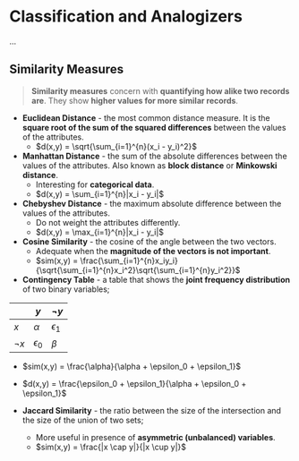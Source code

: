 # Classification and Analogizers

...

## Similarity Measures

> **Similarity measures** concern with **quantifying how alike two records are**. They show **higher values for more similar records**.

* **Euclidean Distance** - the most common distance measure. It is the **square root of the sum of the squared differences** between the values of the attributes.
  * $d(x,y) = \sqrt{\sum_{i=1}^{n}(x_i - y_i)^2}$
* **Manhattan Distance** - the sum of the absolute differences between the values of the attributes. Also known as **block distance** or **Minkowski distance**.
  * Interesting for **categorical data**.
  * $d(x,y) = \sum_{i=1}^{n}|x_i - y_i|$
* **Chebyshev Distance** - the maximum absolute difference between the values of the attributes.
  * Do not weight the attributes differently.
  * $d(x,y) = \max_{i=1}^{n}|x_i - y_i|$
* **Cosine Similarity** - the cosine of the angle between the two vectors.
  * Adequate when the **magnitude of the vectors is not important**.
  * $sim(x,y) = \frac{\sum_{i=1}^{n}x_iy_i}{\sqrt{\sum_{i=1}^{n}x_i^2}\sqrt{\sum_{i=1}^{n}y_i^2}}$
* **Contingency Table** - a table that shows the **joint frequency distribution** of two binary variables;

|  | $y$ | $\neg y$ |
| --- | --- | --- |
| $x$ | $\alpha$ | $\epsilon_1$ |
| $\neg x$ | $\epsilon_0$ | $\beta$ |

* $sim(x,y) = \frac{\alpha}{\alpha + \epsilon_0 + \epsilon_1}$
* $d(x,y) = \frac{\epsilon_0 + \epsilon_1}{\alpha + \epsilon_0 + \epsilon_1}$

* **Jaccard Similarity** - the ratio between the size of the intersection and the size of the union of two sets;
  * More useful in presence of **asymmetric (unbalanced) variables**.
  * $sim(x,y) = \frac{|x \cap y|}{|x \cup y|}$